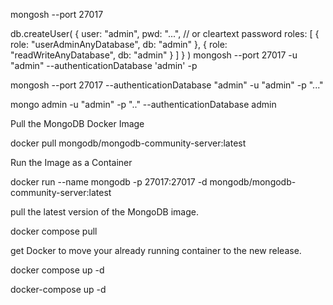 mongosh --port 27017

db.createUser(
   {
     user: "admin",
     pwd: "...", // or cleartext password
     roles: [
       { role: "userAdminAnyDatabase", db: "admin" },
       { role: "readWriteAnyDatabase", db: "admin" }
     ]
   }
 )
mongosh --port 27017 -u "admin" --authenticationDatabase 'admin' -p

 mongosh --port 27017 --authenticationDatabase "admin" -u "admin" -p "..."

mongo admin -u "admin" -p ".." --authenticationDatabase admin

Pull the MongoDB Docker Image

docker pull mongodb/mongodb-community-server:latest

Run the Image as a Container

docker run --name mongodb -p 27017:27017 -d mongodb/mongodb-community-server:latest


pull the latest version of the MongoDB image.

docker compose pull

get Docker to move your already running container to the new release.

docker compose up -d

docker-compose up -d
